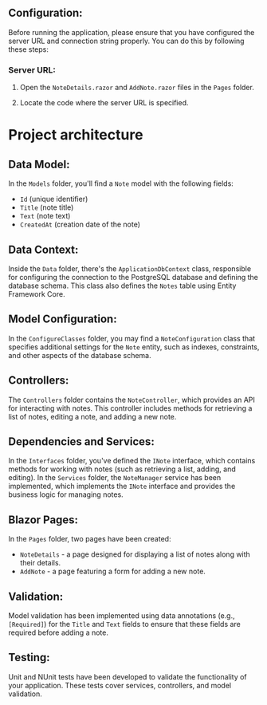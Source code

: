 ## Configuration:

Before running the application, please ensure that you have configured the server URL and connection string properly. You can do this by following these steps:

### Server URL:

1. Open the `NoteDetails.razor` and `AddNote.razor` files in the `Pages` folder.

2. Locate the code where the server URL is specified.

# Project architecture

## Data Model:

In the `Models` folder, you'll find a `Note` model with the following fields:
- `Id` (unique identifier)
- `Title` (note title)
- `Text` (note text)
- `CreatedAt` (creation date of the note)

## Data Context:

Inside the `Data` folder, there's the `ApplicationDbContext` class, responsible for configuring the connection to the PostgreSQL database and defining the database schema. This class also defines the `Notes` table using Entity Framework Core.

## Model Configuration:

In the `ConfigureClasses` folder, you may find a `NoteConfiguration` class that specifies additional settings for the `Note` entity, such as indexes, constraints, and other aspects of the database schema.

## Controllers:

The `Controllers` folder contains the `NoteController`, which provides an API for interacting with notes. This controller includes methods for retrieving a list of notes, editing a note, and adding a new note.

## Dependencies and Services:

In the `Interfaces` folder, you've defined the `INote` interface, which contains methods for working with notes (such as retrieving a list, adding, and editing).
In the `Services` folder, the `NoteManager` service has been implemented, which implements the `INote` interface and provides the business logic for managing notes.

## Blazor Pages:

In the `Pages` folder, two pages have been created:
- `NoteDetails` - a page designed for displaying a list of notes along with their details.
- `AddNote` - a page featuring a form for adding a new note.

## Validation:

Model validation has been implemented using data annotations (e.g., `[Required]`) for the `Title` and `Text` fields to ensure that these fields are required before adding a note.

## Testing:

Unit and NUnit tests have been developed to validate the functionality of your application. These tests cover services, controllers, and model validation.
